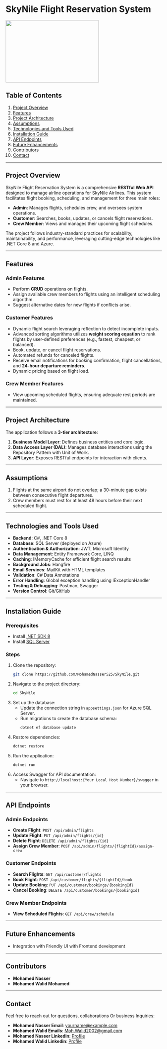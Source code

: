 # SkyNile Flight Reservation System
<img src="(https://github.com/user-attachments/assets/9bda807f-3740-4708-b616-a5a05476af0f)" width="300" height="200">

## Table of Contents
1. [Project Overview](#project-overview)
2. [Features](#features)
3. [Project Architecture](#project-architecture)
4. [Assumptions](#assumptions)
5. [Technologies and Tools Used](#technologies-and-tools-used)
6. [Installation Guide](#installation-guide)
7. [API Endpoints](#api-endpoints)
8. [Future Enhancements](#future-enhancements)
9. [Contributors](#Contributors)
10. [Contact](#contact)

---

## Project Overview
SkyNile Flight Reservation System is a comprehensive **RESTful Web API** designed to manage airline operations for SkyNile Airlines. This system facilitates flight booking, scheduling, and management for three main roles:

- **Admin**: Manages flights, schedules crew, and oversees system operations.
- **Customer**: Searches, books, updates, or cancels flight reservations.
- **Crew Member**: Views and manages their upcoming flight schedules.

The project follows industry-standard practices for scalability, maintainability, and performance, leveraging cutting-edge technologies like .NET Core 8 and Azure.

---

## Features

### Admin Features
- Perform **CRUD** operations on flights.
- Assign available crew members to flights using an intelligent scheduling algorithm.
- Suggest alternative dates for new flights if conflicts arise.

### Customer Features
- Dynamic flight search leveraging reflection to detect incomplete inputs.
- Advanced sorting algorithms utilizes **weight scoring equation** to rank flights by user-defined preferences (e.g., fastest, cheapest, or balanced).
- Book, update, or cancel flight reservations.
- Automated refunds for canceled flights.
- Receive email notifications for booking confirmation, flight cancellations, and **24-hour departure reminders**.
- Dynamic pricing based on flight load.

### Crew Member Features
- View upcoming scheduled flights, ensuring adequate rest periods are maintained.

---

## Project Architecture
The application follows a **3-tier architecture**:

1. **Business Model Layer**: Defines business entities and core logic.
2. **Data Access Layer (DAL)**: Manages database interactions using the Repository Pattern with Unit of Work.
3. **API Layer**: Exposes RESTful endpoints for interaction with clients.

---

## Assumptions
1. Flights at the same airport do not overlap; a 30-minute gap exists between consecutive flight departures.
2. Crew members must rest for at least 48 hours before their next scheduled flight.

---

## Technologies and Tools Used
- **Backend**: C#, .NET Core 8
- **Database**: SQL Server (deployed on Azure)
- **Authentication & Authorization**: JWT, Microsoft Identity
- **Data Management**: Entity Framework Core, LINQ
- **Caching**: IMemoryCache for efficient flight search results
- **Background Jobs**: Hangfire
- **Email Services**: MailKit with HTML templates
- **Validation**: C# Data Annotations
- **Error Handling**: Global exception handling using IExceptionHandler
- **Testing & Debugging**: Postman, Swagger
- **Version Control**: Git/GitHub

---

## Installation Guide

### Prerequisites
- Install [.NET SDK 8](https://dotnet.microsoft.com/download/dotnet/8.0)
- Install [SQL Server](https://www.microsoft.com/en-us/sql-server)

### Steps
1. Clone the repository:
   ```bash
   git clone https://github.com/MohamedNasser525/SkyNile.git
   ```
2. Navigate to the project directory:
   ```bash
   cd SkyNile
   ```
3. Set up the database:
   - Update the connection string in `appsettings.json` for Azure SQL Server.
   - Run migrations to create the database schema:
     ```bash
     dotnet ef database update
     ```
4. Restore dependencies:
   ```bash
   dotnet restore
   ```
5. Run the application:
   ```bash
   dotnet run
   ```
6. Access Swagger for API documentation:
   - Navigate to `http://localhost:{Your Local Host Number}/swagger` in your browser.
---

## API Endpoints

### Admin Endpoints
- **Create Flight**: `POST /api/admin/flights`
- **Update Flight**: `PUT /api/admin/flights/{id}`
- **Delete Flight**: `DELETE /api/admin/flights/{id}`
- **Assign Crew Member**: `POST /api/admin/flights/{flightId}/assign-crew`

### Customer Endpoints
- **Search Flights**: `GET /api/customer/flights`
- **Book Flight**: `POST /api/customer/flights/{flightId}/book`
- **Update Booking**: `PUT /api/customer/bookings/{bookingId}`
- **Cancel Booking**: `DELETE /api/customer/bookings/{bookingId}`

### Crew Member Endpoints
- **View Scheduled Flights**: `GET /api/crew/schedule`

---

## Future Enhancements
- Integration with Friendly UI with Frontend development
---
## Contributors
- **Mohamed Nasser**
- **Mohamed Walid Mohamed**
---
## Contact
Feel free to reach out for questions, collaborations Or business Inquiries:
- **Mohamed Nasser Email**: yourname@example.com
- **Mohamed Walid Emails**: Moh.Walid2002@gmail.com
- **Mohamed Nasser Linkedin**: [Profile](https://www.linkedin.com/in/mohamednasser101/)
- **Mohamed Walid Linkedin**: [Profile](https://www.linkedin.com/in/mohamed-walid-317b281b9/)
